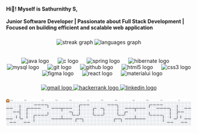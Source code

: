 <h4 align="left">Hi👋! Myself is Sathurnithy S,<br><br>Junior Software Developer |  Passionate about Full Stack Development | Focused on building efficient and scalable web application</h4>

###

<div align="center">
  <img src="https://streak-stats.demolab.com?user=Sadhurnithy&locale=en&mode=daily&theme=dracula&hide_border=false&border_radius=5" height="150" alt="streak graph"  />
  <img src="https://github-readme-stats.vercel.app/api/top-langs?username=Sadhurnithy&locale=en&hide_title=false&layout=compact&card_width=320&langs_count=6&theme=dracula&hide_border=false" height="150" alt="languages graph"  />
</div>

<br>
<br>

<div align="center">
  <img src="https://skillicons.dev/icons?i=java" height="30" alt="java logo"  />
  <img width="15" />
  <img src="https://skillicons.dev/icons?i=c" height="30" alt="c logo"  />
  <img width="15" />
  <img src="https://skillicons.dev/icons?i=spring" height="30" alt="spring logo"  />
  <img width="15" />
  <img src="https://skillicons.dev/icons?i=hibernate" height="30" alt="hibernate logo"  />
  <img width="15" />
  <img src="https://skillicons.dev/icons?i=mysql" height="30" alt="mysql logo"  />
  <img width="15" />
  <img src="https://skillicons.dev/icons?i=git" height="30" alt="git logo"  />
  <img width="15" />
  <img src="https://skillicons.dev/icons?i=github" height="30" alt="github logo"  />
  <img width="15" />
  <img src="https://skillicons.dev/icons?i=html" height="30" alt="html5 logo"  />
  <img width="15" />
  <img src="https://skillicons.dev/icons?i=css" height="30" alt="css3 logo"  />
  <img width="15" />
  <img src="https://skillicons.dev/icons?i=figma" height="30" alt="figma logo"  />
  <img width="15" />
  <img src="https://skillicons.dev/icons?i=react" height="30" alt="react logo"  />
  <img width="15" />
  <img src="https://skillicons.dev/icons?i=materialui" height="30" alt="materialui logo"  />
</div>

###

<div align="center">
  <a href="sathurnithys@gmail.com" target="_blank">
    <img src="https://raw.githubusercontent.com/maurodesouza/profile-readme-generator/master/src/assets/icons/social/gmail/default.svg" width="35" height="35" alt="gmail logo"  />
  </a>
  <a href="https://www.hackerrank.com/profile/sathurnithy" target="_blank">
    <img src="https://raw.githubusercontent.com/maurodesouza/profile-readme-generator/master/src/assets/icons/social/hackerrank/default.svg" width="35" height="35" alt="hackerrank logo"  />
  <a href="https://www.linkedin.com/in/sathurnithy/" target="_blank">
    <img src="https://raw.githubusercontent.com/maurodesouza/profile-readme-generator/master/src/assets/icons/social/linkedin/default.svg" width="35" height="35" alt="linkedin logo"  />
  </a>
</div>

###

<picture>
  <source media="(prefers-color-scheme: dark)" srcset="https://raw.githubusercontent.com/Sadhurnithy/Sadhurnithy/output/pacman-contribution-graph-dark.svg">
  <source media="(prefers-color-scheme: light)" srcset="https://raw.githubusercontent.com/Sadhurnithy/Sadhurnithy/output/pacman-contribution-graph.svg">
  <img alt="pacman contribution graph" src="https://raw.githubusercontent.com/Sadhurnithy/Sadhurnithy/output/pacman-contribution-graph.svg">
</picture>

###
